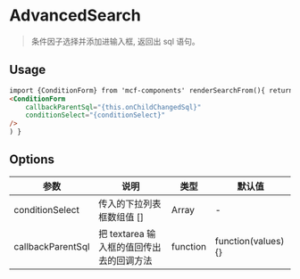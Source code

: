 # AdvancedSearch

> 条件因子选择并添加进输入框, 返回出 sql 语句。

## Usage

>

```html
import {ConditionForm} from 'mcf-components' renderSearchFrom(){ return (
<ConditionForm
	callbackParentSql="{this.onChildChangedSql}"
	conditionSelect="{conditionSelect}"
/>
) }
```

## Options

| 参数              | 说明                                     | 类型     | 默认值              |
| ----------------- | ---------------------------------------- | -------- | ------------------- |
| conditionSelect   | 传入的下拉列表框数组值 []                | Array    | -                   |
| callbackParentSql | 把 textarea 输入框的值回传出去的回调方法 | function | function(values) {} |

